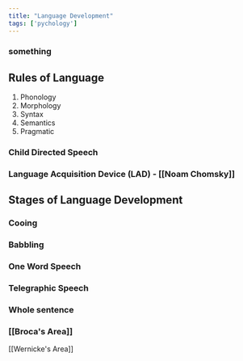 ```yaml
---
title: "Language Development"
tags: ['pychology']
---
```


### something
## Rules of Language
1. Phonology
2. Morphology
3. Syntax
4. Semantics
5. Pragmatic


### Child Directed Speech
### Language Acquisition Device (LAD) - [[Noam Chomsky]] 

## Stages of Language Development
### Cooing
### Babbling
### One Word Speech
### Telegraphic Speech
### Whole sentence

### [[Broca's Area]] 
[[Wernicke's Area]]
